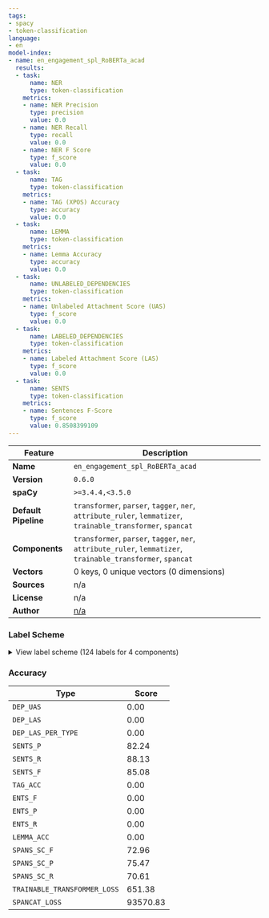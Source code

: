 ```yaml
---
tags:
- spacy
- token-classification
language:
- en
model-index:
- name: en_engagement_spl_RoBERTa_acad
  results:
  - task:
      name: NER
      type: token-classification
    metrics:
    - name: NER Precision
      type: precision
      value: 0.0
    - name: NER Recall
      type: recall
      value: 0.0
    - name: NER F Score
      type: f_score
      value: 0.0
  - task:
      name: TAG
      type: token-classification
    metrics:
    - name: TAG (XPOS) Accuracy
      type: accuracy
      value: 0.0
  - task:
      name: LEMMA
      type: token-classification
    metrics:
    - name: Lemma Accuracy
      type: accuracy
      value: 0.0
  - task:
      name: UNLABELED_DEPENDENCIES
      type: token-classification
    metrics:
    - name: Unlabeled Attachment Score (UAS)
      type: f_score
      value: 0.0
  - task:
      name: LABELED_DEPENDENCIES
      type: token-classification
    metrics:
    - name: Labeled Attachment Score (LAS)
      type: f_score
      value: 0.0
  - task:
      name: SENTS
      type: token-classification
    metrics:
    - name: Sentences F-Score
      type: f_score
      value: 0.8508399109
---
```

| Feature | Description |
| --- | --- |
| **Name** | `en_engagement_spl_RoBERTa_acad` |
| **Version** | `0.6.0` |
| **spaCy** | `>=3.4.4,<3.5.0` |
| **Default Pipeline** | `transformer`, `parser`, `tagger`, `ner`, `attribute_ruler`, `lemmatizer`, `trainable_transformer`, `spancat` |
| **Components** | `transformer`, `parser`, `tagger`, `ner`, `attribute_ruler`, `lemmatizer`, `trainable_transformer`, `spancat` |
| **Vectors** | 0 keys, 0 unique vectors (0 dimensions) |
| **Sources** | n/a |
| **License** | n/a |
| **Author** | [n/a]() |

### Label Scheme

<details>

<summary>View label scheme (124 labels for 4 components)</summary>

| Component | Labels |
| --- | --- |
| **`parser`** | `ROOT`, `acl`, `acomp`, `advcl`, `advmod`, `agent`, `amod`, `appos`, `attr`, `aux`, `auxpass`, `case`, `cc`, `ccomp`, `compound`, `conj`, `csubj`, `csubjpass`, `dative`, `dep`, `det`, `dobj`, `expl`, `intj`, `mark`, `meta`, `neg`, `nmod`, `npadvmod`, `nsubj`, `nsubjpass`, `nummod`, `oprd`, `parataxis`, `pcomp`, `pobj`, `poss`, `preconj`, `predet`, `prep`, `prt`, `punct`, `quantmod`, `relcl`, `xcomp` |
| **`tagger`** | `$`, `''`, `,`, `-LRB-`, `-RRB-`, `.`, `:`, `ADD`, `AFX`, `CC`, `CD`, `DT`, `EX`, `FW`, `HYPH`, `IN`, `JJ`, `JJR`, `JJS`, `LS`, `MD`, `NFP`, `NN`, `NNP`, `NNPS`, `NNS`, `PDT`, `POS`, `PRP`, `PRP$`, `RB`, `RBR`, `RBS`, `RP`, `SYM`, `TO`, `UH`, `VB`, `VBD`, `VBG`, `VBN`, `VBP`, `VBZ`, `WDT`, `WP`, `WP$`, `WRB`, `XX`, ```` |
| **`ner`** | `CARDINAL`, `DATE`, `EVENT`, `FAC`, `GPE`, `LANGUAGE`, `LAW`, `LOC`, `MONEY`, `NORP`, `ORDINAL`, `ORG`, `PERCENT`, `PERSON`, `PRODUCT`, `QUANTITY`, `TIME`, `WORK_OF_ART` |
| **`spancat`** | `MONOGLOSS`, `ENDORSE`, `ENDOPHORIC`, `ENTERTAIN`, `PRONOUNCE`, `DENY`, `COUNTER`, `JUSTIFYING`, `ATTRIBUTE`, `SOURCES`, `CITATION`, `CONCUR` |

</details>

### Accuracy

| Type | Score |
| --- | --- |
| `DEP_UAS` | 0.00 |
| `DEP_LAS` | 0.00 |
| `DEP_LAS_PER_TYPE` | 0.00 |
| `SENTS_P` | 82.24 |
| `SENTS_R` | 88.13 |
| `SENTS_F` | 85.08 |
| `TAG_ACC` | 0.00 |
| `ENTS_F` | 0.00 |
| `ENTS_P` | 0.00 |
| `ENTS_R` | 0.00 |
| `LEMMA_ACC` | 0.00 |
| `SPANS_SC_F` | 72.96 |
| `SPANS_SC_P` | 75.47 |
| `SPANS_SC_R` | 70.61 |
| `TRAINABLE_TRANSFORMER_LOSS` | 651.38 |
| `SPANCAT_LOSS` | 93570.83 |